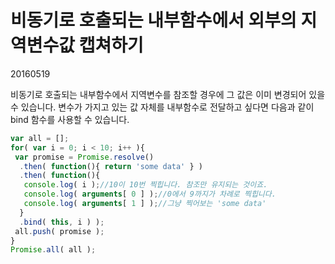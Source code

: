 # 비동기로 호출되는 내부함수에서 외부의 지역변수값 캡쳐하기

20160519


비동기로 호출되는 내부함수에서 지역변수를 참조할 경우에 그 값은 이미 변경되어 있을 수 있습니다.
변수가 가지고 있는 값 자체를 내부함수로 전달하고 싶다면
다음과 같이 bind 함수를 사용할 수 있습니다.



```javascript
var all = [];
for( var i = 0; i < 10; i++ ){
 var promise = Promise.resolve()
  .then( function(){ return 'some data' } )
  .then( function(){
   console.log( i );//10이 10번 찍힙니다. 참조만 유지되는 것이죠.
   console.log( arguments[ 0 ] );//0에서 9까지가 차례로 찍힙니다.
   console.log( arguments[ 1 ] );//그냥 찍어보는 'some data'
  }
  .bind( this, i ) );
 all.push( promise );
}
Promise.all( all );

```



